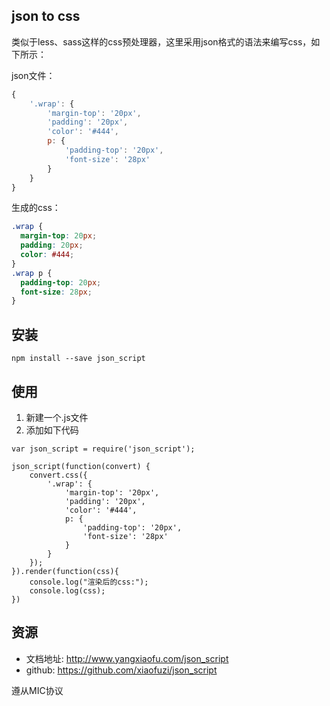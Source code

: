 ## json to css

类似于less、sass这样的css预处理器，这里采用json格式的语法来编写css，如下所示：

json文件：
```javascript
{
	'.wrap': {
		'margin-top': '20px',
		'padding': '20px',
		'color': '#444',
		p: {
			'padding-top': '20px',
			'font-size': '28px'
		}
	}
}
```

生成的css：
```css
.wrap {
  margin-top: 20px;
  padding: 20px;
  color: #444;
}
.wrap p {
  padding-top: 20px;
  font-size: 28px;
}
```

## 安装

```git 
npm install --save json_script
```

## 使用

1. 新建一个.js文件
2. 添加如下代码

```node
var json_script = require('json_script');

json_script(function(convert) {
    convert.css({
        '.wrap': {
            'margin-top': '20px',
            'padding': '20px',
            'color': '#444',
            p: {
                'padding-top': '20px',
                'font-size': '28px'
            }
        }
    });
}).render(function(css){
	console.log("渲染后的css:");
	console.log(css);
})
```
## 资源

* 文档地址: http://www.yangxiaofu.com/json_script
* github: https://github.com/xiaofuzi/json_script

遵从MIC协议